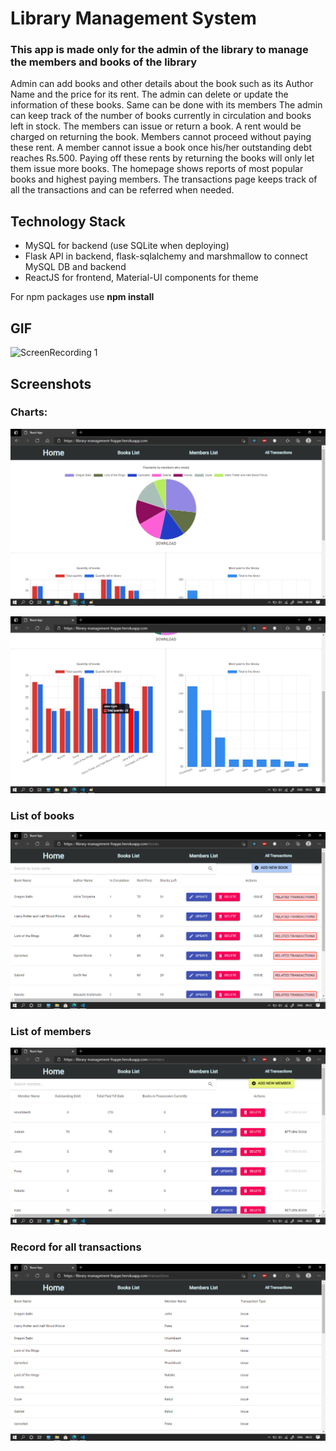# Library Management System
### This app is made only for the admin of the library to manage the members and books of the library
Admin can add books and other details about the book such as its Author Name and the price for its
rent. The admin can delete or update the information of these books. Same can be done with its members
The admin can keep track of the number of books currently in circulation and books left in stock.
The members can issue or return a book. A rent would be charged on returning the book. Members cannot
proceed without paying these rent. A member cannot issue a book once his/her outstanding debt reaches 
Rs.500. Paying off these rents by returning the books will only let them issue more books. The homepage
shows reports of most popular books and highest paying members. The transactions page keeps track of
all the transactions and can be referred when needed.


## Technology Stack
- MySQL for backend (use SQLite when deploying)
- Flask API in backend, flask-sqlalchemy and marshmallow to connect MySQL DB and backend
- ReactJS for frontend, Material-UI components for theme


For npm packages use **npm install**


## GIF

![ScreenRecording 1](https://github.com/kakarot98/library-management/blob/main/screenshots/ScreenRecording1.gif)


## Screenshots

### Charts:
![Screenshot 1](https://github.com/kakarot98/library-management/blob/main/screenshots/Screenshot1.png)

![Screenshot 2](https://github.com/kakarot98/library-management/blob/main/screenshots/Screenshot2.png)

### List of books
![Screenshot 3](https://github.com/kakarot98/library-management/blob/main/screenshots/Screenshot3.png)

### List of members
![Screenshot 4](https://github.com/kakarot98/library-management/blob/main/screenshots/Screenshot4.png)

### Record for all transactions
![Screenshot 5](https://github.com/kakarot98/library-management/blob/main/screenshots/Screenshot5.png)

